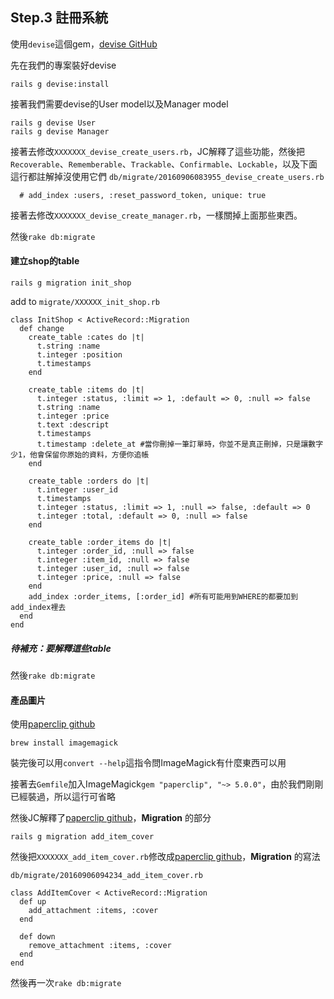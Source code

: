 ## Step.3 註冊系統

使用`devise`這個gem，[devise GitHub](https://github.com/plataformatec/devise)

先在我們的專案裝好devise
```
rails g devise:install
```

接著我們需要devise的User model以及Manager model
```
rails g devise User  
rails g devise Manager
```

接著去修改`XXXXXXX_devise_create_users.rb`，JC解釋了這些功能，然後把`Recoverable`、`Rememberable`、`Trackable`、`Confirmable`、`Lockable`，以及下面這行都註解掉沒使用它們
`db/migrate/20160906083955_devise_create_users.rb`
```
  # add_index :users, :reset_password_token, unique: true
```

接著去修改`XXXXXXX_devise_create_manager.rb`，一樣關掉上面那些東西。

然後`rake db:migrate`

#### 建立shop的table

```
rails g migration init_shop
```

add to `migrate/XXXXXX_init_shop.rb`
```
class InitShop < ActiveRecord::Migration
  def change
    create_table :cates do |t|
      t.string :name
      t.integer :position
      t.timestamps
    end

    create_table :items do |t|
      t.integer :status, :limit => 1, :default => 0, :null => false
      t.string :name
      t.integer :price
      t.text :descript
      t.timestamps
      t.timestamp :delete_at #當你刪掉一筆訂單時，你並不是真正刪掉，只是讓數字少1，他會保留你原始的資料，方便你追帳
    end

    create_table :orders do |t|
      t.integer :user_id
      t.timestamps
      t.integer :status, :limit => 1, :null => false, :default => 0
      t.integer :total, :default => 0, :null => false
    end

    create_table :order_items do |t|
      t.integer :order_id, :null => false
      t.integer :item_id, :null => false
      t.integer :user_id, :null => false
      t.integer :price, :null => false
    end
    add_index :order_items, [:order_id] #所有可能用到WHERE的都要加到add_index裡去
  end
end
```

##### 待補充：要解釋這些table

然後`rake db:migrate`

#### 產品圖片

使用[paperclip github](https://github.com/thoughtbot/paperclip)


```
brew install imagemagick
```
裝完後可以用`convert --help`這指令問ImageMagick有什麼東西可以用

接著去`Gemfile`加入ImageMagick`gem "paperclip", "~> 5.0.0"`，由於我們剛剛已經裝過，所以這行可省略

然後JC解釋了[paperclip github](https://github.com/thoughtbot/paperclip)，**Migration** 的部分

```
rails g migration add_item_cover
```

然後把`XXXXXXX_add_item_cover.rb`修改成[paperclip github](https://github.com/thoughtbot/paperclip)，**Migration** 的寫法

`db/migrate/20160906094234_add_item_cover.rb`
```
class AddItemCover < ActiveRecord::Migration
  def up
    add_attachment :items, :cover
  end

  def down
    remove_attachment :items, :cover
  end
end
```

然後再一次`rake db:migrate`
